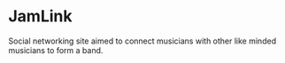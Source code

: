 # JamLink
 Social networking site aimed to connect musicians with other like minded musicians to form a band.
